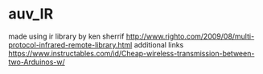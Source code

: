 # auv_IR
made using ir library by ken sherrif
http://www.righto.com/2009/08/multi-protocol-infrared-remote-library.html
additional links
https://www.instructables.com/id/Cheap-wireless-transmission-between-two-Arduinos-w/
